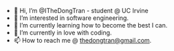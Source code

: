 - 👋 Hi, I’m @ITheDongTran - student @ UC Irvine
- 👀 I’m interested in software engineering.
- 🌱 I’m currently learning how to become the best I can.
- 💞️ I’m currently in love with coding.
- 📫 How to reach me @ thedongtran@gmail.com.

<!---
ITheDongTran/ITheDongTran is a ✨ special ✨ repository because its `README.md` (this file) appears on your GitHub profile.
You can click the Preview link to take a look at your changes.
--->
